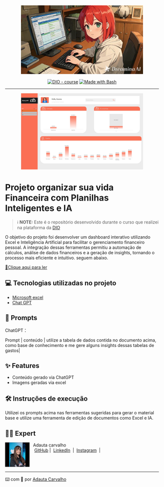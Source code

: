 <p align="center">
    <img width="400" src="Imagens/Dreamina.jpeg">
</p>


<p align="center">
<a href="https://dio.me/"><img src="https://img.shields.io/badge/DIO-Course-28DA77?logo=youtube" alt="DIO - course"></a>
<a href="https://www.gnu.org/software/bash/" title="Go to Bash homepage"><img src="https://img.shields.io/badge/Prompt-Project-blue?logo=gnu-bash&amp;logoColor=white" alt="Made with Bash"></a></p>

-------


<p align="center">
<img 
    src="Imagens/Dashboard.jpg"
    width="400"  
/>
</p>

# Projeto organizar sua vida Financeira com Planilhas Inteligentes e IA


 > ℹ️ **NOTE:** Este é o repositório desenvolvido durante o curso que realizei na plataforma da [DIO](https://dio.me)

O objetivo do projeto foi desenvolver um dashboard interativo utilizando Excel e Inteligência Artificial para facilitar o gerenciamento financeiro pessoal. A integração dessas ferramentas permitiu a automação de cálculos, análise de dados financeiros e a geração de insights, tornando o processo mais eficiente e intuitivo.
seguem abaixo.

<a href="https://github.com/AuroraCarvalho/Dio-pratica-ebook/blob/main/output/Ebook%20Dio%20-%20Copia.pdf" title="View PDF now"> 📕Clique aqui para ler</a>

## 💻 Tecnologias utilizadas no projeto

- [Microsoft excel ](https://www.microsoft.com/pt-br/microsoft-365/excel) 
- [Chat GPT](https://chatgpt.com/) 
## 🧠 Prompts


ChatGPT：

Prompt
| conteúdo | utilize a tabela de dados contida no documento acima, como base de conhecimento e me gere alguns insights dessas tabelas de gastos|

## ✨ Features

- Conteúdo gerado via ChatGPT
- Imagens geradas via excel

## 🛠️ Instruções de execução

Utilizei os prompts acima nas ferramentas sugeridas para gerar o material base e utilize uma ferramenta de edição de documentos como Excel e IA.

## 👨‍💻 Expert

<p>
    <img 
      align=left 
      margin=10 
      width=80 
      src="Imagens/adauta.jpeg"
    />
    <p>&nbsp&nbsp&nbspAdauta carvalho<br>
    &nbsp&nbsp&nbsp
    <a href="https://github.com/AuroraCarvalho">
    GitHub</a>&nbsp;|&nbsp;
    <a href="https://www.linkedin.com/in/adauta-carvalho-exe">LinkedIn</a>
&nbsp;|&nbsp;
    <a href="https://www.instagram.com/aurora_carvalho15/">
    Instagram</a>
&nbsp;|&nbsp;</p>
</p>
<br/><br/>
<p>

---

⌨️ com 💜 por [Adauta Carvalho](https://github.com/AuroraCarvalho)
